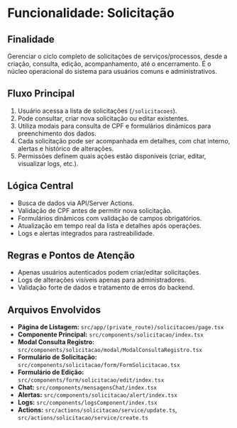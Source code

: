 # Funcionalidade: Solicitação

## Finalidade
Gerenciar o ciclo completo de solicitações de serviços/processos, desde a criação, consulta, edição, acompanhamento, até o encerramento. É o núcleo operacional do sistema para usuários comuns e administrativos.

## Fluxo Principal
1. Usuário acessa a lista de solicitações (`/solicitacoes`).
2. Pode consultar, criar nova solicitação ou editar existentes.
3. Utiliza modais para consulta de CPF e formulários dinâmicos para preenchimento dos dados.
4. Cada solicitação pode ser acompanhada em detalhes, com chat interno, alertas e histórico de alterações.
5. Permissões definem quais ações estão disponíveis (criar, editar, visualizar logs, etc.).

## Lógica Central
- Busca de dados via API/Server Actions.
- Validação de CPF antes de permitir nova solicitação.
- Formulários dinâmicos com validação de campos obrigatórios.
- Atualização em tempo real da lista e detalhes após operações.
- Logs e alertas integrados para rastreabilidade.

## Regras e Pontos de Atenção
- Apenas usuários autenticados podem criar/editar solicitações.
- Logs de alterações visíveis apenas para administradores.
- Validação forte de dados e tratamento de erros do backend.

## Arquivos Envolvidos
- **Página de Listagem:** `src/app/(private_route)/solicitacoes/page.tsx`
- **Componente Principal:** `src/components/solicitacao/index.tsx`
- **Modal Consulta Registro:** `src/components/solicitacao/modal/ModalConsultaRegistro.tsx`
- **Formulário de Solicitação:** `src/components/solicitacao/form/FormSolicitacao.tsx`
- **Formulário de Edição:** `src/components/form/solicitacao/edit/index.tsx`
- **Chat:** `src/components/mensagensChat/index.tsx`
- **Alertas:** `src/components/solicitacao/alert/index.tsx`
- **Logs:** `src/components/logsComponent/index.tsx`
- **Actions:** `src/actions/solicitacao/service/update.ts`, `src/actions/solicitacao/service/create.ts`
